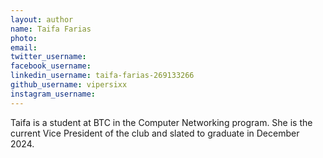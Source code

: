 ```yaml
---
layout: author
name: Taifa Farias
photo:
email: 
twitter_username:
facebook_username: 
linkedin_username: taifa-farias-269133266
github_username: vipersixx 
instagram_username:
---
```


Taifa is a student at BTC in the Computer Networking program. She is the current Vice President of the club and slated to graduate in December 2024.
